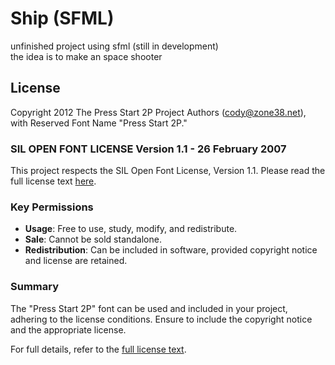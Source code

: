 # Ship (SFML)
unfinished project using sfml (still in development)  
the idea is to make an space shooter

## License

Copyright 2012 The Press Start 2P Project Authors (cody@zone38.net), with Reserved Font Name "Press Start 2P."

### SIL OPEN FONT LICENSE Version 1.1 - 26 February 2007

This project respects the SIL Open Font License, Version 1.1. Please read the full license text [here](http://scripts.sil.org/OFL).

### Key Permissions

- **Usage**: Free to use, study, modify, and redistribute.
- **Sale**: Cannot be sold standalone.
- **Redistribution**: Can be included in software, provided copyright notice and license are retained.

### Summary

The "Press Start 2P" font can be used and included in your project, adhering to the license conditions. Ensure to include the copyright notice and the appropriate license.

For full details, refer to the [full license text](http://scripts.sil.org/OFL).
